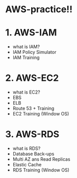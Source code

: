 # AWS-practice!!

# 1. AWS-IAM
- what is IAM?
- IAM Policy Simulator
- IAM Training

# 2. AWS-EC2
- what is EC2?
- EBS
- ELB
- Route 53 + Training
- EC2 Training (Window OS)

# 3. AWS-RDS
- what is RDS?
- Database Back-ups
- Multi AZ ans Read Replicas
- Elastic Cache
- RDS Training (Window OS)
